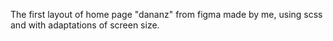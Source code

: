 The first layout of home page "dananz" from figma made by me, using scss and with adaptations of screen size. 
